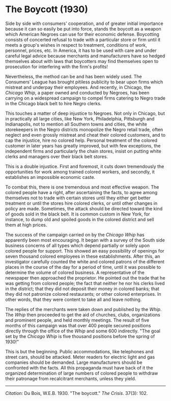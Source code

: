 # The Boycott (1930)

Side by side with consumers' cooperation, and of greater initial importance because it can so easily be put into force, stands the boycott as a weapon which American Negroes can use for their economic defense. Boycotting consists of concerted refusal to trade with a particular store or firm until it meets a group's wishes in respect to treatment, conditions of work, personnel, prices, etc. In America, it has to be used with care and under careful legal advice because merchants and manufacturers have so hedged themselves about with laws that boycotters may find themselves open to prosecution for interfering with the firm's profits!

Nevertheless, the method can be and has been widely used. The Consumers' League has brought pitiless publicity to bear upon firms which mistreat and underpay their employees. And recently, in Chicago, the *Chicago Whip*, a paper owned and conducted by Negroes, has been carrying on a widespread campaign to compel firms catering to Negro trade in the Chicago black belt to hire Negro clerks.

This touches a matter of deep injustice to Negroes. Not only in Chicago, but in practically all large cities, like New York, Philadelphia, Pittsburgh and Indianapolis, not to mention all Southern towns and cities, the white storekeepers in the Negro districts monopolize the Negro retail trade, often neglect and even grossly mistreat and cheat their colored customers, and to cap the injustice, hire no colored help. Personal treatment of the colored customer in later years has greatly improved, but with few exceptions, the independent firms and particularly the chain stores, insist on putting white clerks and managers over their black belt stores.

This is a double injustice. First and foremost, it cuts down tremendously the opportunities for work among trained colored workers, and secondly, it establishes an impossible economic caste.

To combat this, there is one tremendous and most effective weapon. The colored people have a right, after ascertaining the facts, to agree among themselves not to trade with certain stores until they either get better treatment or until the stores hire colored clerks, or until other changes in policy are made. Sometimes, the attack should be directed toward the kind of goods sold in the black belt. It is common custom in New York, for instance, to dump old and spoiled goods in the colored district and sell them at high prices.

The success of the campaign carried on by the *Chicago Whip* has apparently been most encouraging. It began with a survey of the South side business concerns of all types which depend partially or solely upon colored people for support. This showed an easy possibility of openings for seven thousand colored employees in these establishments. After this, an investigator carefully counted the white and colored patrons of the different places in the course of the day for a period of time, until it was possible to determine the volume of colored business. A representative of the newspaper then approached the proprietor. He pointed out the trade that he was getting from colored people; the fact that neither he nor his clerks lived in the district; that they did not deposit their money in colored banks; that they did not patronize colored restaurants; or other colored enterprises. In other words, that they were content to take all and leave nothing.

The replies of the merchants were taken down and published by the *Whip*. The *Whip* then proceeded to get the aid of churches, clubs, organizations and prominent people, and held monthly meetings. The result of five months of this campaign was that over 400 people secured positions directly through the office of the *Whip* and some 600 indirectly. "The goal set by the *Chicago Whip* is five thousand positions before the spring of 1930!"

This is but the beginning. Public accommodations, like telephones and street cars, should be attacked. Meter readers for electric light and gas companies should be demanded. Large manufacturers should be confronted with the facts. All this propaganda must have back of it the organized determination of large numbers of colored people to withdraw their patronage from recalcitrant merchants, unless they yield.


______________
*Citation:* Du Bois, W.E.B. 1930. "The boycott." *The Crisis*. 37(3): 102.
